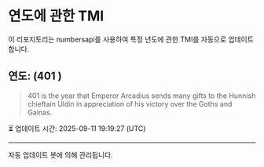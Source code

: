 
# 연도에 관한 TMI

이 리포지토리는 numbersapi를 사용하여 특정 년도에 관한 TMI를 자동으로 업데이트합니다.

## 연도: (401 )
> 401 is the year that Emperor Arcadius sends many gifts to the Hunnish chieftain Uldin in appreciation of his victory over the Goths and Gainas.

⏳ 업데이트 시간: 2025-09-11 19:19:27 (UTC)

---
자동 업데이트 봇에 의해 관리됩니다.
